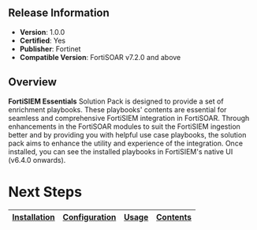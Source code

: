 ## Release Information

- **Version**:  1.0.0 
- **Certified**: Yes 
- **Publisher**: Fortinet 
- **Compatible Version**: FortiSOAR v7.2.0 and above

## Overview

**FortiSIEM Essentials** Solution Pack is designed to provide a set of enrichment playbooks. These playbooks' contents are essential for seamless and comprehensive FortiSIEM integration in FortiSOAR. Through enhancements in the FortiSOAR modules to suit the FortiSIEM ingestion better and by providing you with helpful use case playbooks, the solution pack aims to enhance the utility and experience of the integration. Once installed, you can see the installed playbooks in FortiSIEM's native UI (v6.4.0 onwards).

# Next Steps 
 
| [Installation](https://github.com/fortinet-fortisoar/solution-pack-fortisiem-essentials/blob/develop/docs/setup.md#installation) | [Configuration](https://github.com/fortinet-fortisoar/solution-pack-fortisiem-essentials/blob/develop/docs/setup.md#configuration) | [Usage](https://github.com/fortinet-fortisoar/solution-pack-fortisiem-essentials/blob/develop/docs/usage.md) | [Contents](https://github.com/fortinet-fortisoar/solution-pack-fortisiem-essentials/blob/develop/docs/contents.md) |
|--------------------------------------------|----------------------------------------------|------------------------|------------------------------|
